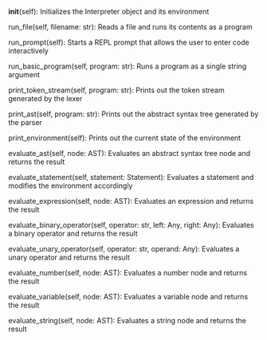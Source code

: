 __init__(self): Initializes the Interpreter object and its environment

run_file(self, filename: str): Reads a file and runs its contents as a program

run_prompt(self): Starts a REPL prompt that allows the user to enter code interactively

run_basic_program(self, program: str): Runs a program as a single string argument

print_token_stream(self, program: str): Prints out the token stream generated by the lexer

print_ast(self, program: str): Prints out the abstract syntax tree generated by the parser

print_environment(self): Prints out the current state of the environment

evaluate_ast(self, node: AST): Evaluates an abstract syntax tree node and returns the result

evaluate_statement(self, statement: Statement): Evaluates a statement and modifies the environment accordingly

evaluate_expression(self, node: AST): Evaluates an expression and returns the result

evaluate_binary_operator(self, operator: str, left: Any, right: Any): Evaluates a binary operator and returns the result

evaluate_unary_operator(self, operator: str, operand: Any): Evaluates a unary operator and returns the result

evaluate_number(self, node: AST): Evaluates a number node and returns the result

evaluate_variable(self, node: AST): Evaluates a variable node and returns the result

evaluate_string(self, node: AST): Evaluates a string node and returns the result